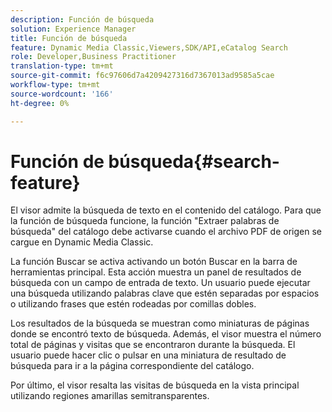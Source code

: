 ```yaml
---
description: Función de búsqueda
solution: Experience Manager
title: Función de búsqueda
feature: Dynamic Media Classic,Viewers,SDK/API,eCatalog Search
role: Developer,Business Practitioner
translation-type: tm+mt
source-git-commit: f6c97606d7a4209427316d7367013ad9585a5cae
workflow-type: tm+mt
source-wordcount: '166'
ht-degree: 0%

---
```



# Función de búsqueda{#search-feature}

El visor admite la búsqueda de texto en el contenido del catálogo. Para que la función de búsqueda funcione, la función &quot;Extraer palabras de búsqueda&quot; del catálogo debe activarse cuando el archivo PDF de origen se cargue en Dynamic Media Classic.

La función Buscar se activa activando un botón Buscar en la barra de herramientas principal. Esta acción muestra un panel de resultados de búsqueda con un campo de entrada de texto. Un usuario puede ejecutar una búsqueda utilizando palabras clave que estén separadas por espacios o utilizando frases que estén rodeadas por comillas dobles.

Los resultados de la búsqueda se muestran como miniaturas de páginas donde se encontró texto de búsqueda. Además, el visor muestra el número total de páginas y visitas que se encontraron durante la búsqueda. El usuario puede hacer clic o pulsar en una miniatura de resultado de búsqueda para ir a la página correspondiente del catálogo.

Por último, el visor resalta las visitas de búsqueda en la vista principal utilizando regiones amarillas semitransparentes.
